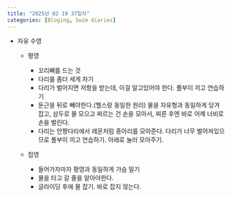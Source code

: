 ```yaml
---
title: "2025년 02 19 37일차"
categories: [Bloging, Swim diaries]
---
```


- 자유 수영
  - 평영 
    - 꼬리뼈를 드는 것
    - 다리를 좀더 세게 차기
    - 다리가 벌어지면 저항을 받는데, 이걸 알고있어야 한다. 풀부이 끼고 연습하기
    - 둔근을 뒤로 빼야한다.(헬스랑 동일한 원리) 물을 자유형과 동일하게 당겨 잡고, 삼두로 물 모으고 찌르는 건 손을 모아서, 찌른 후엔 바로 어깨 너비로 손을 벌린다.
    - 다리는 안짱다리에서 레몬처럼 종아리를 모아준다. 다리가 너무 벌어져있으므로 풀부이 끼고 연습하기. 아래로 눌러 모아주기.

  - 접영
    - 들어가자마자 평영과 동일하게 가슴 밀기
    - 물을 타고 갈 줄을 알아야한다. 
    - 글라이딩 후에 물 잡기. 바로 잡지 않는다.


 